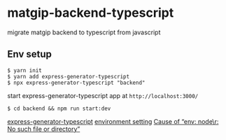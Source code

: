 # matgip-backend-typescript

migrate matgip backend to typescript from javascript

## Env setup

```
$ yarn init
$ yarn add express-generator-typescript
$ npx express-generator-typescript "backend"
```

start express-generator-typescript app at `http://localhost:3000/`

```
$ cd backend && npm run start:dev
```

[express-generator-typescript](https://www.npmjs.com/package/express-generator-typescript)
[environment setting](https://velog.io/@qhgus/Node-Express-TypeScript-%ED%99%98%EA%B2%BD-%EC%84%B8%ED%8C%85)
[Cause of “env: node\r: No such file or directory”](https://techtalkbook.com/env-noder-no-such-file-or-directory/)
